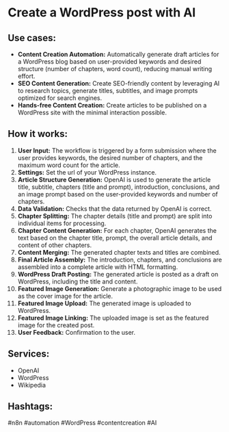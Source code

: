 # Create a WordPress post with AI

## Use cases:

- **Content Creation Automation:** Automatically generate draft articles for a WordPress blog based on user-provided keywords and desired structure (number of chapters, word count), reducing manual writing effort.
- **SEO Content Generation:** Create SEO-friendly content by leveraging AI to research topics, generate titles, subtitles, and image prompts optimized for search engines.
- **Hands-free Content Creation:** Create articles to be published on a WordPress site with the minimal interaction possible.

## How it works:

1.  **User Input:** The workflow is triggered by a form submission where the user provides keywords, the desired number of chapters, and the maximum word count for the article.
2.  **Settings:** Set the url of your WordPress instance.
3.  **Article Structure Generation:** OpenAI is used to generate the article title, subtitle, chapters (title and prompt), introduction, conclusions, and an image prompt based on the user-provided keywords and number of chapters.
4.  **Data Validation:** Checks that the data returned by OpenAI is correct.
5.  **Chapter Splitting:** The chapter details (title and prompt) are split into individual items for processing.
6.  **Chapter Content Generation:** For each chapter, OpenAI generates the text based on the chapter title, prompt, the overall article details, and content of other chapters.
7.  **Content Merging:** The generated chapter texts and titles are combined.
8.  **Final Article Assembly:** The introduction, chapters, and conclusions are assembled into a complete article with HTML formatting.
9.  **WordPress Draft Posting:** The generated article is posted as a draft on WordPress, including the title and content.
10. **Featured Image Generation:** Generate a photographic image to be used as the cover image for the article.
11. **Featured Image Upload:** The generated image is uploaded to WordPress.
12. **Featured Image Linking:** The uploaded image is set as the featured image for the created post.
13. **User Feedback:** Confirmation to the user.

## Services:

-   OpenAI
-   WordPress
-   Wikipedia

## Hashtags:

#n8n #automation #WordPress #contentcreation #AI
